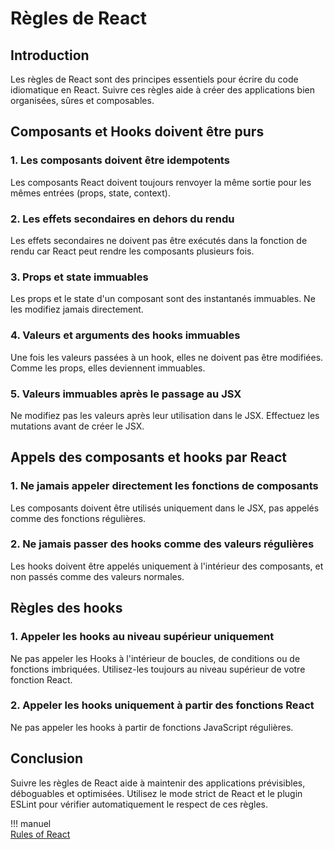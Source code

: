 # Règles de React

## Introduction

Les règles de React sont des principes essentiels pour écrire du code idiomatique en React. Suivre ces règles aide à créer des applications bien organisées, sûres et composables.

## Composants et Hooks doivent être purs

### 1. Les composants doivent être idempotents
Les composants React doivent toujours renvoyer la même sortie pour les mêmes entrées (props, state, context).

### 2. Les effets secondaires en dehors du rendu
Les effets secondaires ne doivent pas être exécutés dans la fonction de rendu car React peut rendre les composants plusieurs fois.

### 3. Props et state immuables
Les props et le state d'un composant sont des instantanés immuables. Ne les modifiez jamais directement.

### 4. Valeurs et arguments des hooks immuables
Une fois les valeurs passées à un hook, elles ne doivent pas être modifiées. Comme les props, elles deviennent immuables.

### 5. Valeurs immuables après le passage au JSX
Ne modifiez pas les valeurs après leur utilisation dans le JSX. Effectuez les mutations avant de créer le JSX.

## Appels des composants et hooks par React

### 1. Ne jamais appeler directement les fonctions de composants
Les composants doivent être utilisés uniquement dans le JSX, pas appelés comme des fonctions régulières.

### 2. Ne jamais passer des hooks comme des valeurs régulières
Les hooks doivent être appelés uniquement à l'intérieur des composants, et non passés comme des valeurs normales.

## Règles des hooks

### 1. Appeler les hooks au niveau supérieur uniquement
Ne pas appeler les Hooks à l'intérieur de boucles, de conditions ou de fonctions imbriquées. Utilisez-les toujours au niveau supérieur de votre fonction React.

### 2. Appeler les hooks uniquement à partir des fonctions React
Ne pas appeler les hooks à partir de fonctions JavaScript régulières.

## Conclusion

Suivre les règles de React aide à maintenir des applications prévisibles, déboguables et optimisées. Utilisez le mode strict de React et le plugin ESLint pour vérifier automatiquement le respect de ces règles.

!!! manuel  
    [Rules of React](https://react.dev/reference/rules)

